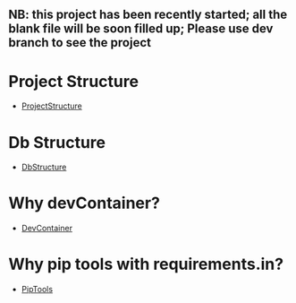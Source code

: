 ## NB: this project has been recently started; all the blank file will be soon filled up; Please use dev branch to see the project

# Project Structure

- [ProjectStructure](https://github.com/niclaurio/pokerApp/issues/1)


# Db Structure 
- [DbStructure](https://github.com/niclaurio/pokerApp/issues/6)


# Why devContainer?
- [DevContainer](https://github.com/niclaurio/pokerApp/issues/8)


# Why pip tools with requirements.in?
- [PipTools](https://github.com/niclaurio/pokerApp/issues/20)


